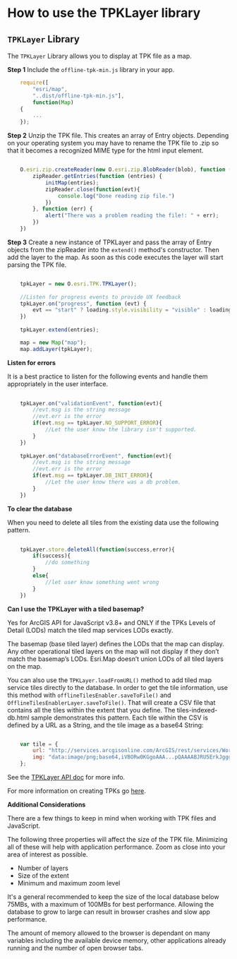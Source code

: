 How to use the TPKLayer library
===============================

## `TPKLayer` Library

The `TPKLayer` Library allows you to display at TPK file as a map. 

**Step 1** Include the `offline-tpk-min.js` library in your app.

```js
	require([
		"esri/map", 
		"..dist/offline-tpk-min.js"], 
		function(Map)
	{
		...
	});
```

**Step 2** Unzip the TPK file. This creates an array of Entry objects. Depending on your operating system you may have to rename the TPK file to .zip so that it becomes a recognized MIME type for the html input element.

```js

	O.esri.zip.createReader(new O.esri.zip.BlobReader(blob), function (zipReader) {
    	zipReader.getEntries(function (entries) {
        	initMap(entries);
        	zipReader.close(function(evt){
            	console.log("Done reading zip file.")
        	})
    	}, function (err) {
        	alert("There was a problem reading the file!: " + err);
    	})
	})


```
**Step 3** Create a new instance of TPKLayer and pass the array of Entry objects from the zipReader into the `extend()` method's constructor. Then add the layer to the map. As soon as this code executes the layer will start parsing the TPK file. 


```js

	tpkLayer = new O.esri.TPK.TPKLayer();
	
	//Listen for progress events to provide UX feedback
	tpkLayer.on("progress", function (evt) {
		evt == "start" ? loading.style.visibility = "visible" : loading.style.visibility = "hidden";
	})
	
	tpkLayer.extend(entries);

	map = new Map("map");
	map.addLayer(tpkLayer);

```



**Listen for errors**

It is a best practice to listen for the following events and handle them appropriately in the user interface.

```js
	
	tpkLayer.on("validationEvent", function(evt){
		//evt.msg is the string message
		//evt.err is the error 
		if(evt.msg == tpkLayer.NO_SUPPORT_ERROR){
			//Let the user know the library isn't supported.
		}
	})
	
	tpkLayer.on("databaseErrorEvent", function(evt){
		//evt.msg is the string message
		//evt.err is the error 
		if(evt.msg == tpkLayer.DB_INIT_ERROR){
			//Let the user know there was a db problem.
		}
	})

```


**To clear the database**

When you need to delete all tiles from the existing data use the following pattern. 

```js
	
	tpkLayer.store.deleteAll(function(success,error){
		if(success){
			//do something
		}
		else{
			//let user know something went wrong
		}	
	})

```

**Can I use the TPKLayer with a tiled basemap?**

Yes for ArcGIS API for JavaScript v3.8+ and ONLY if the TPKs Levels of Detail (LODs) match the tiled map services LODs exactly.

The basemap (base tiled layer) defines the LODs that the map can display. Any other operational tiled layers on the map will not display if they don’t match the basemap’s LODs. Esri.Map doesn’t union LODs of all tiled layers on the map.

You can also use the `TPKLayer.loadFromURL()` method to add tiled map service tiles directly to the database. In order to get the tile information, use this method with `offlineTilesEnabler.saveToFile()` and `OfflineTilesEnablerLayer.saveToFile()`. That will create a CSV file that contains all the tiles within the extent that you define. The tiles-indexed-db.html sample demonstrates this pattern. Each tile within the CSV is defined by a URL as a String, and the tile image as a base64 String:

```js

	var tile = {
    	url: "http://services.arcgisonline.com/ArcGIS/rest/services/World_Imagery/MapServer/tile/16/24710/32091",
       	img: "data:image/png;base64,iVBORw0KGgoAAA...pQAAAABJRU5ErkJggg=="
    };

``` 

See the [TPKLayer API doc](tpklayer.md) for more info.

For more information on creating TPKs go [here](http://resources.arcgis.com/en/help/main/10.1/index.html#//006600000457000000).

**Additional Considerations**

There are a few things to keep in mind when working with TPK files and JavaScript.

The following three properties will affect the size of the TPK file. Minimizing all of these will help with application performance. Zoom as close into your area of interest as possible. 

* Number of layers
* Size of the extent
* Minimum and maximum zoom level 

It's a general recommended to keep the size of the local database below 75MBs, with a maximum of 100MBs for best performance. Allowing the database to grow to large can result in browser crashes and slow app performance. 

The amount of memory allowed to the browser is dependant on many variables including the available device memory, other applications already running and the number of open browser tabs.



